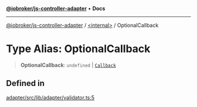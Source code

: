[**@iobroker/js-controller-adapter**](../../README.md) • **Docs**

***

[@iobroker/js-controller-adapter](../../globals.md) / [\<internal\>](../README.md) / OptionalCallback

# Type Alias: OptionalCallback

> **OptionalCallback**: `undefined` \| [`Callback`](Callback.md)

## Defined in

[adapter/src/lib/adapter/validator.ts:5](https://github.com/ioBroker/ioBroker.js-controller/blob/40cb80c182f7d6dd76c85ace42cdd78fa9b7a8dc/packages/adapter/src/lib/adapter/validator.ts#L5)
